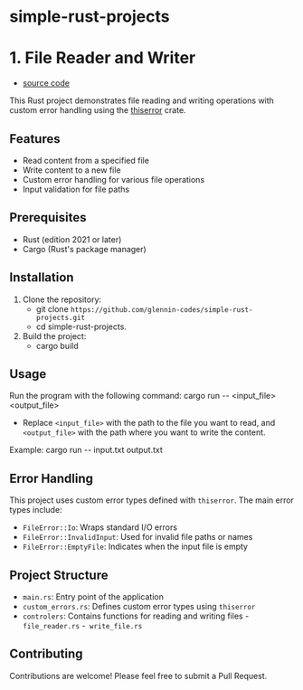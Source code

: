 # simple-rust-projects


# 1. File Reader and Writer

- [source code](https://github.com/glennin-codes/simple-rust-projects/tree/main/src)

This Rust project demonstrates file reading and writing operations with custom error handling using the [thiserror](https://crates.io/crates/thiserror) crate.

## Features

- Read content from a specified file
- Write content to a new file
- Custom error handling for various file operations
- Input validation for file paths

## Prerequisites

- Rust (edition 2021 or later)
- Cargo (Rust's package manager)

## Installation

1. Clone the repository:
    - git clone `https://github.com/glennin-codes/simple-rust-projects.git`
    - cd simple-rust-projects.
 2. Build the project:
    - cargo build 

## Usage

Run the program with the following command:
cargo run -- <input_file> <output_file>

- Replace `<input_file>` with the path to the file you want to read, and `<output_file>` with the path where you want to write the content.

Example:
cargo run -- input.txt output.txt

## Error Handling

This project uses custom error types defined with `thiserror`. The main error types include:

- `FileError::Io`: Wraps standard I/O errors
- `FileError::InvalidInput`: Used for invalid file paths or names
- `FileError::EmptyFile`: Indicates when the input file is empty

## Project Structure

- `main.rs`: Entry point of the application
- `custom_errors.rs`: Defines custom error types using `thiserror`
- `controlers`: Contains functions for reading and writing files 
        - `file_reader.rs`
        -` write_file.rs`

## Contributing

Contributions are welcome! Please feel free to submit a Pull Request.

